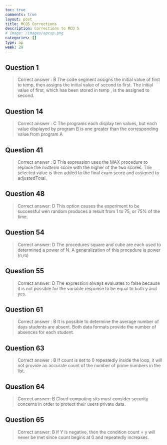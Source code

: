 ```yaml
---
toc: true
comments: true
layout: post
title: MCQ5 Corrections
description: Corrections to MCQ 5
# image: /images/apcsp.png
categories: []
type: ap
week: 29
---
```



## Question 1
> Correct answer : B
> The code segment assigns the initial value of first to temp, then assigns the initial value of second to first. The initial value of first, which has been stored in temp , is the assigned to second.

## Question 14
> Correct answer : C
> The programs each display ten values, but each value displayed by program B is one greater than the corresponding value from program A

## Question 41
> Correct answer : B
> This expression uses the MAX procedure to replace the midterm score with the higher of the two scores. The selected value is then added to the final exam score and assigned to adjustedTotal.

## Question 48
> Correct answer: D
> This option causes the experiment to be successful wen random produces a result from 1 to 75, or 75% of the time.

## Question 54
>  Correct answer: D
> The procedures square and cube are each used to determined a power of N. A generalization of this procedure is power (n,m)

## Question 55
> Correct answer: D
> The expression always evaluates to false because it is not possible for the variable response to be equal to both y and yes.

## Question 61
> Correct answer : B
> It is possible to determine the average number of days students are absent. Both data formats provide the number of absences for each student.

## Question 63
> Correct answer : B
> If count is set to 0 repeatedly inside the loop, it will not provide an accurate count of the number of prime numbers in the list.

## Question 64
> Correct answer: B
> Cloud computing sits must consider security concerns in order to protect their users private data.

## Question 65
> Correct answer: B
> If Y is negative, then the condition count = y will never be met since count begins at 0 and repeatedly increases.